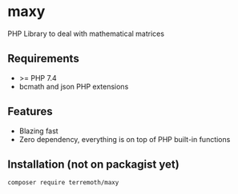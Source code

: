 # maxy
PHP Library to deal with mathematical matrices

## Requirements
- \>= PHP 7.4
- bcmath and json PHP extensions

## Features
- Blazing fast
- Zero dependency, everything is on top of PHP built-in functions

## Installation (not on packagist yet)
```sh 
composer require terremoth/maxy
```